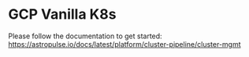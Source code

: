 # GCP Vanilla K8s

Please follow  the documentation to get started: https://astropulse.io/docs/latest/platform/cluster-pipeline/cluster-mgmt

